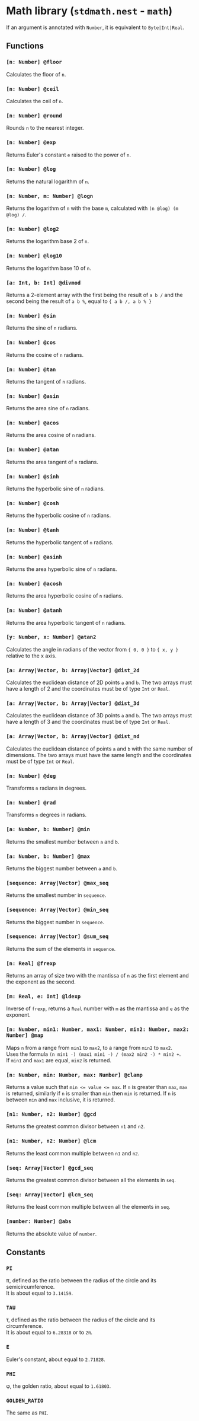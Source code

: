 # Math library (`stdmath.nest` - `math`)

If an argument is annotated with `Number`, it is equivalent to `Byte|Int|Real`.

## Functions

### `[n: Number] @floor`

Calculates the floor of `n`.

### `[n: Number] @ceil`

Calculates the ceil of `n`.

### `[n: Number] @round`

Rounds `n` to the nearest integer.

### `[n: Number] @exp`

Returns Euler's constant `e` raised to the power of `n`.

### `[n: Number] @log`

Returns the natural logarithm of `n`.

### `[n: Number, m: Number] @logn`

Returns the logarithm of `n` with the base `m`, calculated with
`(n @log) (m @log) /`.

### `[n: Number] @log2`

Returns the logarithm base 2 of `n`.

### `[n: Number] @log10`

Returns the logarithm base 10 of `n`.

### `[a: Int, b: Int] @divmod`

Returns a 2-element array with the first being the result of `a b /` and the
second being the result of `a b %`, equal to `{ a b /, a b % }`

### `[n: Number] @sin`

Returns the sine of `n` radians.

### `[n: Number] @cos`

Returns the cosine of `n` radians.

### `[n: Number] @tan`

Returns the tangent of `n` radians.

### `[n: Number] @asin`

Returns the area sine of `n` radians.

### `[n: Number] @acos`

Returns the area cosine of `n` radians.

### `[n: Number] @atan`

Returns the area tangent of `n` radians.

### `[n: Number] @sinh`

Returns the hyperbolic sine of `n` radians.

### `[n: Number] @cosh`

Returns the hyperbolic cosine of `n` radians.

### `[n: Number] @tanh`

Returns the hyperbolic tangent of `n` radians.

### `[n: Number] @asinh`

Returns the area hyperbolic sine of `n` radians.

### `[n: Number] @acosh`

Returns the area hyperbolic cosine of `n` radians.

### `[n: Number] @atanh`

Returns the area hyperbolic tangent of `n` radians.

### `[y: Number, x: Number] @atan2`

Calculates the angle in radians of the vector from `{ 0, 0 }` to `{ x, y }`
relative to the x axis.

### `[a: Array|Vector, b: Array|Vector] @dist_2d`

Calculates the euclidean distance of 2D points `a` and `b`. The two arrays must
have a length of 2 and the coordinates must be of type `Int` or `Real`.

### `[a: Array|Vector, b: Array|Vector] @dist_3d`

Calculates the euclidean distance of 3D points `a` and `b`. The two arrays must
have a length of 3 and the coordinates must be of type `Int` or `Real`.

### `[a: Array|Vector, b: Array|Vector] @dist_nd`

Calculates the euclidean distance of points `a` and `b` with the same number of
dimensions. The two arrays must have the same length and the coordinates must be
of type `Int` or `Real`.

### `[n: Number] @deg`

Transforms `n` radians in degrees.

### `[n: Number] @rad`

Transforms `n` degrees in radians.

### `[a: Number, b: Number] @min`

Returns the smallest number between `a` and `b`.

### `[a: Number, b: Number] @max`

Returns the biggest number between `a` and `b`.

### `[sequence: Array|Vector] @max_seq`

Returns the smallest number in `sequence`.

### `[sequence: Array|Vector] @min_seq`

Returns the biggest number in `sequence`.

### `[sequence: Array|Vector] @sum_seq`

Returns the sum of the elements in `sequence`.

### `[n: Real] @frexp`

Returns an array of size two with the mantissa of `n` as the first element and
the exponent as the second.

### `[m: Real, e: Int] @ldexp`

Inverse of `frexp`, returns a `Real` number with `m` as the mantissa and `e` as
the exponent.

### `[n: Number, min1: Number, max1: Number, min2: Number, max2: Number] @map`

Maps `n` from a range from `min1` to `max2`, to a range from `min2` to `max2`.  
Uses the formula `(n min1 -) (max1 min1 -) / (max2 min2 -) * min2 +`.  
If `min1` and `max1` are equal, `min2` is returned.

### `[n: Number, min: Number, max: Number] @clamp`

Returns a value such that `min <= value <= max`. If `n` is greater than `max`,
`max` is returned, similarly if `n` is smaller than `min` then `min` is returned.
If `n` is between `min` and `max` inclusive, it is returned.

### `[n1: Number, n2: Number] @gcd`

Returns the greatest common divisor between `n1` and `n2`.

### `[n1: Number, n2: Number] @lcm`

Returns the least common multiple between `n1` and `n2`.

### `[seq: Array|Vector] @gcd_seq`

Returns the greatest common divisor between all the elements in `seq`.

### `[seq: Array|Vector] @lcm_seq`

Returns the least common multiple between all the elements in `seq`.

### `[number: Number] @abs`

Returns the absolute value of `number`.

## Constants

### `PI`

π, defined as the ratio between the radius of the circle and its
semicircumference.  
It is about equal to `3.14159`.

### `TAU`

τ, defined as the ratio between the radius of the circle and its circumference.  
It is about equal to `6.28318` or to `2π`.

### `E`

Euler's constant, about equal to `2.71828`.

### `PHI`

φ, the golden ratio, about equal to `1.61803`.

### `GOLDEN_RATIO`

The same as `PHI`.
